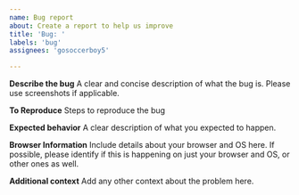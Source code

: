 ```yaml
---
name: Bug report
about: Create a report to help us improve
title: 'Bug: '
labels: 'bug'
assignees: 'gosoccerboy5'

---
```


**Describe the bug**
A clear and concise description of what the bug is. Please use screenshots if applicable.

**To Reproduce**
Steps to reproduce the bug

**Expected behavior**
A clear description of what you expected to happen.

**Browser Information**
Include details about your browser and OS here. If possible, please identify if this is happening on just your browser and OS, or other ones as well.

**Additional context**
Add any other context about the problem here.
